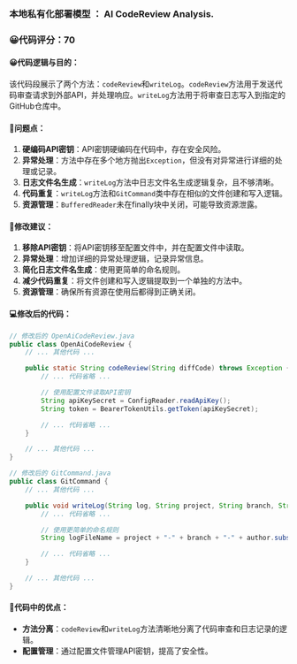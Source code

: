 ### 本地私有化部署模型 ： AI CodeReview Analysis.
### 😀代码评分：70
#### 😀代码逻辑与目的：
该代码段展示了两个方法：`codeReview`和`writeLog`。`codeReview`方法用于发送代码审查请求到外部API，并处理响应。`writeLog`方法用于将审查日志写入到指定的GitHub仓库中。

#### 🤔问题点：
1. **硬编码API密钥**：API密钥硬编码在代码中，存在安全风险。
2. **异常处理**：方法中存在多个地方抛出`Exception`，但没有对异常进行详细的处理或记录。
3. **日志文件名生成**：`writeLog`方法中日志文件名生成逻辑复杂，且不够清晰。
4. **代码重复**：`writeLog`方法和`GitCommand`类中存在相似的文件创建和写入逻辑。
5. **资源管理**：`BufferedReader`未在finally块中关闭，可能导致资源泄露。

#### 🎯修改建议：
1. **移除API密钥**：将API密钥移至配置文件中，并在配置文件中读取。
2. **异常处理**：增加详细的异常处理逻辑，记录异常信息。
3. **简化日志文件名生成**：使用更简单的命名规则。
4. **减少代码重复**：将文件创建和写入逻辑提取到一个单独的方法中。
5. **资源管理**：确保所有资源在使用后都得到正确关闭。

#### 💻修改后的代码：
```java
// 修改后的 OpenAiCodeReview.java
public class OpenAiCodeReview {
    // ... 其他代码 ...

    public static String codeReview(String diffCode) throws Exception {
        // ... 代码省略 ...

        // 使用配置文件读取API密钥
        String apiKeySecret = ConfigReader.readApiKey();
        String token = BearerTokenUtils.getToken(apiKeySecret);

        // ... 代码省略 ...
    }

    // ... 其他代码 ...
}

// 修改后的 GitCommand.java
public class GitCommand {
    // ... 其他代码 ...

    public void writeLog(String log, String project, String branch, String author) throws Exception {
        // ... 代码省略 ...

        // 使用更简单的命名规则
        String logFileName = project + "-" + branch + "-" + author.substring(0, 5) + "-" + RandomUtil.generateRandomString(3) + ".md";

        // ... 代码省略 ...
    }

    // ... 其他代码 ...
}
```

#### 🌟代码中的优点：
- **方法分离**：`codeReview`和`writeLog`方法清晰地分离了代码审查和日志记录的逻辑。
- **配置管理**：通过配置文件管理API密钥，提高了安全性。
